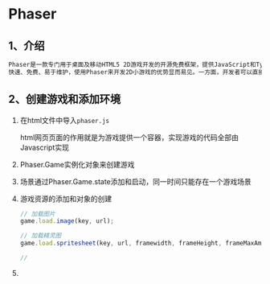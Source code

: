 # Phaser

## 1、介绍

```txt
Phaser是一款专门用于桌面及移动HTML5 2D游戏开发的开源免费框架，提供JavaScript和TypeScript双重支持，内置游戏对象的物理属性，采用Pixi.js引擎以加快Canvas和WebGL渲染，基于浏览器支持可自由切换。
快速、免费、易于维护，使用Phaser来开发2D小游戏的优势显而易见。一方面，开发者可以直接通过Koding平台上的VM开发系统进行代码编写及预览。另一方面，也可以在支持Canvas的浏览器中直接安装Phaser来进行游戏开发。
```

## 2、创建游戏和添加环境

1. 在html文件中导入`phaser.js`

   html网页页面的作用就是为游戏提供一个容器，实现游戏的代码全部由Javascript实现

2. Phaser.Game实例化对象来创建游戏

3. 场景通过Phaser.Game.state添加和启动，同一时间只能存在一个游戏场景

4. 游戏资源的添加和对象的创建

   ```js
   // 加载图片
   game.load.image(key, url);
   
   // 加载精灵图
   game.load.spritesheet(key, url, framewidth, frameHeight, frameMaxAmount);
   
   // 
   ```

   

5. 

